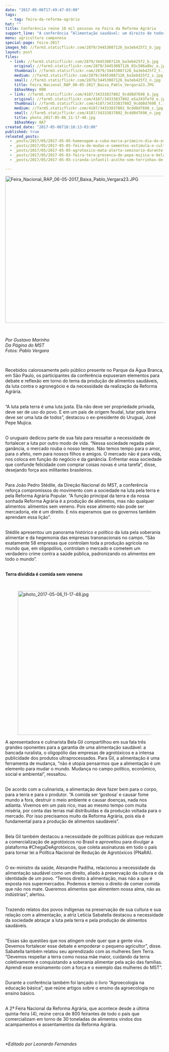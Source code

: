 ```yaml
---
date: "2017-05-06T17:49:47-03:00"
tags:
  - tag: feira-da-reforma-agrária
hat: ""
title: Conferência reúne 10 mil pessoas na Feira da Reforma Agrária
support_line: "A conferência “Alimentação saudável: um direito de todos e de todas” na manhã deste sábado (6) teve a participação de José Pepe Mujica, Bela Gil, Alexandre Padilha, Letícia Sabatella e João Pedro Stédile."
menu: agricultura camponesa
special-page: feira-2017
images_hd: //farm3.staticflickr.com/2879/34453087126_ba3eb425f2_b.jpg
layout: post
files:
  - link: //farm3.staticflickr.com/2879/34453087126_ba3eb425f2_b.jpg
    original: //farm3.staticflickr.com/2879/34453087126_03c586a8bc_o.jpg
    thumbnail: //farm3.staticflickr.com/2879/34453087126_ba3eb425f2_t.jpg
    medium: //farm3.staticflickr.com/2879/34453087126_ba3eb425f2_z.jpg
    small: //farm3.staticflickr.com/2879/34453087126_ba3eb425f2_n.jpg
    title: Feira_Nacional_RAP_06-05-2017_Baixa_Pablo_Vergara23.JPG
    $$hashKey: 09N
  - link: //farm5.staticflickr.com/4187/34333837802_9cdd8d7698_b.jpg
    original: //farm5.staticflickr.com/4187/34333837802_e5a343fe7d_o.jpg
    thumbnail: //farm5.staticflickr.com/4187/34333837802_9cdd8d7698_t.jpg
    medium: //farm5.staticflickr.com/4187/34333837802_9cdd8d7698_z.jpg
    small: //farm5.staticflickr.com/4187/34333837802_9cdd8d7698_n.jpg
    title: photo_2017-05-06_11-17-48.jpg
    $$hashKey: 0A7
created_date: "2017-05-06T18:10:13-03:00"
published: true
releated_posts:
  - _posts/2017/05/2017-05-05-homenagem-a-cuba-marca-primeiro-dia-do-espaco-literario-na-feira-nacional.md
  - _posts/2017/05/2017-05-05-feira-de-mudas-e-sementes-estimula-o-cultivo-de-plantas-e-hortalicas-em-casa.md
  - _posts/2017/05/2017-05-05-agrotoxico-mata-alerta-seminario-durante-a-2a-feira-nacional-da-reforma-agraria.md
  - _posts/2017/05/2017-05-03-feira-tera-presenca-de-pepe-mujica-e-bela-gil-em-conferencia-sobre-alimentacao-saudavel.md
  - _posts/2017/05/2017-05-05-ciranda-infantil-acolhe-sem-terrinhas-de-todo-o-brasil-na-feira-reforma-agraria.md

---
```

<p><img alt="Feira_Nacional_RAP_06-05-2017_Baixa_Pablo_Vergara23.JPG" height="467" src="//farm3.staticflickr.com/2879/34453087126_ba3eb425f2_b.jpg" width="700" /></p>

<p>&nbsp;</p>

<p><em>Por Gustavo Marinho<br />
Da P&aacute;gina do MST<br />
Fotos: Pablo Vergara</em></p>

<p>&nbsp;</p>

<p>Recebidos calorosamente pelo p&uacute;blico presente no Parque da &Aacute;gua Branca, em S&atilde;o Paulo, os participantes da confer&ecirc;ncia expuseram elementos para debate e reflex&atilde;o em torno do tema da produ&ccedil;&atilde;o de alimentos saud&aacute;veis, da luta contra o agroneg&oacute;cio e da necessidade da realiza&ccedil;&atilde;o da Reforma Agr&aacute;ria.</p>

<p><br />
&ldquo;A luta pela terra &eacute; uma luta justa. Ela n&atilde;o deve ser propriedade privada, deve ser de uso do povo. E em um pa&iacute;s de origem feudal, lutar pela terra deve ser uma luta de todos&rdquo;, destacou o ex-presidente do Uruguai, Jos&eacute; Pepe Mujica.</p>

<p><br />
O uruguaio dedicou parte de sua fala para ressaltar a necessidade de fortalecer a luta por outro modo de vida. &ldquo;Nessa sociedade regada pela gan&acirc;ncia, o mercado rouba o nosso tempo. N&atilde;o temos tempo para o amor, para o afeto, nem para nossos filhos e amigos. O mercado n&atilde;o &eacute; para vida, nos coloca em fun&ccedil;&atilde;o do neg&oacute;cio e da gan&acirc;ncia. Enfrentar essa sociedade que confunde felicidade com comprar coisas novas &eacute; uma tarefa&rdquo;, disse, desejando for&ccedil;a aos militantes brasileiros.</p>

<p><br />
Para Jo&atilde;o Pedro St&eacute;dile, da Dire&ccedil;&atilde;o Nacional do MST, a confer&ecirc;ncia refor&ccedil;a compromissos do movimento com a sociedade na luta pela terra e pela Reforma Agr&aacute;ria Popular. &ldquo;A fun&ccedil;&atilde;o principal da terra e da nossa sonhada Reforma Agr&aacute;ria &eacute; a produ&ccedil;&atilde;o de alimentos, mas n&atilde;o qualquer alimentos: alimentos sem veneno. Pois esse alimento n&atilde;o pode ser mercadoria, ele &eacute; um direito. E n&oacute;s esperamos que os governos tamb&eacute;m aprendam essa li&ccedil;&atilde;o&rdquo;.</p>

<p><br />
St&eacute;dile apresentou um panorama hist&oacute;rico e pol&iacute;tico da luta pela soberania alimentar e da hegemonia das empresas transnacionais no campo. &ldquo;S&atilde;o exatamente 58 empresas que controlam toda a produ&ccedil;&atilde;o agr&iacute;cola no mundo que, em oligop&oacute;lios, controlam o mercado e cometem um verdadeiro crime contra a sa&uacute;de p&uacute;blica, padronizando os alimentos em todo o mundo&rdquo;.</p>

<p><br />
<strong>Terra dividida &eacute; comida sem veneno</strong></p>

<p>&nbsp;</p>

<figure class="image"><img alt="photo_2017-05-06_11-17-48.jpg" height="457" src="//farm5.staticflickr.com/4187/34333837802_9cdd8d7698_b.jpg" width="700" />
<figcaption></figcaption>
</figure>

<p>A apresentadora e culinarista Bela Gil compartilhou em sua fala tr&ecirc;s grandes oponentes para a garantia de uma alimenta&ccedil;&atilde;o saud&aacute;vel: a bancada ruralista, o oligop&oacute;lio das empresas de agrot&oacute;xicos e a intensa publicidade dos produtos ultraprocessados. Para Gil, a alimenta&ccedil;&atilde;o &eacute; uma ferramenta de mudan&ccedil;a, &ldquo;n&atilde;o &eacute; utopia pensarmos que a alimenta&ccedil;&atilde;o &eacute; um elemento para mudar o mundo. Mudan&ccedil;a no campo pol&iacute;tico, econ&ocirc;mico, social e ambiental&rdquo;, ressaltou.</p>

<p><br />
De acordo com a culinarista, a alimenta&ccedil;&atilde;o deve fazer bem para o corpo, para a terra e para o produtor. &ldquo;A comida ser &lsquo;gostosa&rsquo; e causar fome mundo a fora, destruir o meio ambiente e causar doen&ccedil;as, nada nos adianta. Vivemos em um pa&iacute;s rico, mas ao mesmo tempo com muita mis&eacute;ria, por conta das terras mal distribu&iacute;das e da produ&ccedil;&atilde;o voltada para o mercado. Por isso precisamos muito da Reforma Agr&aacute;ria, pois ela &eacute; fundamental para a produ&ccedil;&atilde;o de alimentos saud&aacute;veis&rdquo;.</p>

<p><br />
Bela Gil tamb&eacute;m destacou a necessidade de pol&iacute;ticas p&uacute;blicas que reduzam a comercializa&ccedil;&atilde;o de agrot&oacute;xicos no Brasil e aproveitou para divulgar a plataforma #ChegaDeAgrot&oacute;xicos, que coleta assinaturas em todo o pa&iacute;s para tornar lei a Pol&iacute;tica Nacional de Redu&ccedil;&atilde;o de Agrot&oacute;xicos (PNaRA).</p>

<p><br />
O ex-ministro da sa&uacute;de, Alexandre Padilha, relacionou a necessidade da alimenta&ccedil;&atilde;o saud&aacute;vel como um direito, aliado &agrave; preserva&ccedil;&atilde;o da cultura e da identidade de um povo. &ldquo;Temos direito &agrave; alimenta&ccedil;&atilde;o, mas n&atilde;o a que &eacute; exposta nos supermercados. Podemos e temos o direito de comer comida que n&atilde;o nos mate. Queremos alimentos que alimentem nossa alma, n&atilde;o as ind&uacute;strias&rdquo;, alertou.</p>

<p><br />
Trazendo relatos dos povos ind&iacute;genas na preserva&ccedil;&atilde;o de sua cultura e sua rela&ccedil;&atilde;o com a alimenta&ccedil;&atilde;o, a atriz Let&iacute;cia Sabatella destacou a necessidade da sociedade abra&ccedil;ar a luta pela terra e pela produ&ccedil;&atilde;o de alimentos saud&aacute;veis.</p>

<p><br />
&ldquo;Essas s&atilde;o quest&otilde;es que nos atingem onde quer que a gente viva. Devemos fortalecer esse debate e empoderar o pequeno agricultor&rdquo;, disse. Sabatella tamb&eacute;m relatou seu aprendizado com as mulheres Sem Terra. &ldquo;Devemos respeitar a terra como nossa m&atilde;e maior, cuidando da terra coletivamente e conquistando a soberania alimentar pela a&ccedil;&atilde;o das fam&iacute;lias. Aprendi esse ensinamento com a for&ccedil;a e o exemplo das mulheres do MST&rdquo;.</p>

<p><br />
Durante a confer&ecirc;ncia tamb&eacute;m foi lan&ccedil;ado o livro &ldquo;Agroecologia na educa&ccedil;&atilde;o b&aacute;sica&rdquo;, que re&uacute;ne artigos sobre o ensino da agroecologia no ensino b&aacute;sico.</p>

<p><br />
A 2&ordf; Feira Nacional da Reforma Agr&aacute;ria, que acontece desde a &uacute;ltima quinta-feira (4), re&uacute;ne cerca de 800 feirantes de todo o pa&iacute;s que comercializam em torno de 30 toneladas de alimentos vindos dos acampamentos e assentamentos da Reforma Agr&aacute;ria.</p>

<p>&nbsp;</p>

<p><em>*Editado por Leonardo Fernandes</em></p>

<div class="webpki_lacunasoftware_com" id="webpki_lacunasoftware_com" style="display: none;">&nbsp;</div>
